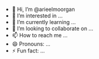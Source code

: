 - 👋 Hi, I’m @arieelmoorgan
- 👀 I’m interested in ...
- 🌱 I’m currently learning ...
- 💞️ I’m looking to collaborate on ...
- 📫 How to reach me ...
- 😄 Pronouns: ...
- ⚡ Fun fact: ...

<!---
arieelmoorgan/arieelmoorgan is a ✨ special ✨ repository because its `README.md` (this file) appears on your GitHub profile.
You can click the Preview link to take a look at your changes.
--->
